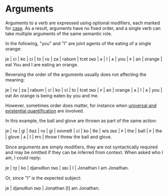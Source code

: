# Arguments

Arguments to a verb are expressed using optional modifiers, each marked for
[case](./case.md). As a result, arguments have no fixed order, and a single verb
can take multiple arguments of the same semantic role.

In the following, "you" and "I" are joint agents of the eating of a single
orange:

<gloss>
je  | ci | ko | ci | to  | rʊ | za | rabʊm  | tcet
ɪɴᴅ | ᴀ  | I  | ᴀ  | you | ᴘ  | an | orange | eat
You and I are eating an orange.
</gloss>

Reversing the order of the arguments usually does not affecting the meaning:

<gloss>
je  | rʊ | za | rabʊm  | ci | ko | ci | to  | tcet
ɪɴᴅ | ᴘ  | an | orange | ᴀ  | I  | ᴀ  | you | eat
An orange is being eaten by you and me.
</gloss>

However, sometimes order does matter, for instance when [universal and
existential quantification](./determiner-phrases.md#ordering-determiner-phrases)
are involved.

In this example, the ball and glove are thrown as part of the same action:

<gloss>
je  | rʊ | gi  | ðaz  | rʊ | gi  | xovneθ | ci | ko | θe  | wis
ɪɴᴅ | ᴘ  | the | ball | ᴘ  | the | glove  | ᴀ  | I  | ᴘғᴠ | throw
I threw the ball and glove.
</gloss>

Since arguments are simply modifiers, they are not syntactically required and
may be omitted if they can be inferred from context. When asked who I am, I
could reply:

<gloss>
je  | ŋɪ  | ko | djanʊθʊn
ɪɴᴅ | sʙᴊ | I  | Jonathan
I am Jonathan.
</gloss>

Or, since "I" is the expected subject:

<gloss>
je  | djanʊθʊn
ɪɴᴅ | Jonathan
[I] am Jonathan.
</gloss>

